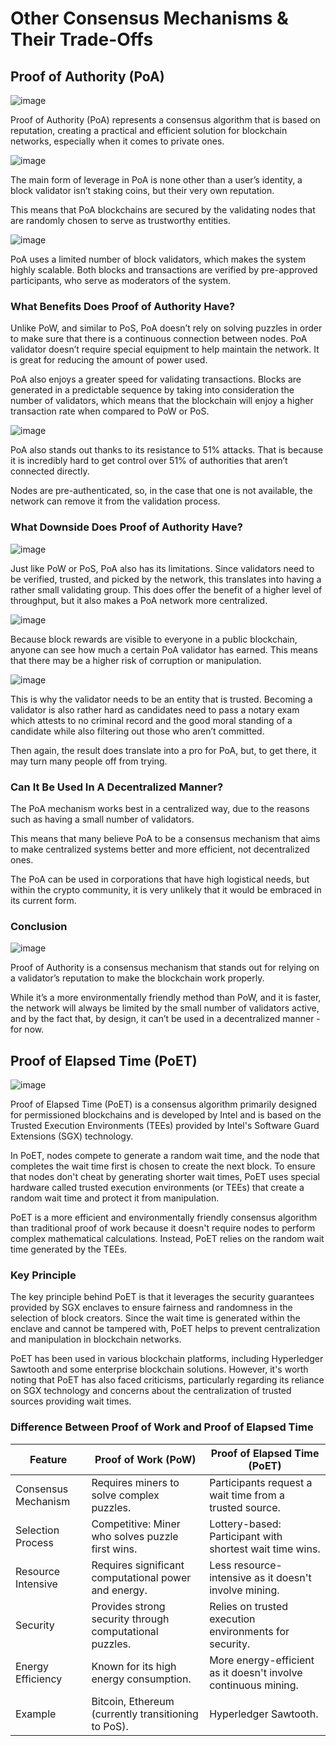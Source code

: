 # Other Consensus Mechanisms & Their Trade-Offs

## Proof of Authority (PoA)
![image](https://github.com/adeliafebriani/Tijarah-Blockchain-Notes/assets/162258265/937c509b-d30b-420b-9cf7-8f2407f78716)

Proof of Authority (PoA) represents a consensus  algorithm that is based on reputation, creating a practical and efficient solution for blockchain networks, especially when it comes to private ones.

![image](https://github.com/adeliafebriani/Tijarah-Blockchain-Notes/assets/162258265/c5910fd0-d666-4aab-8b13-1754bc947a66)

The main form of leverage in PoA is  none other than a user’s identity, a block validator isn’t staking  coins, but their very own reputation.

This means that PoA blockchains are secured by the validating nodes that are randomly chosen to serve as trustworthy entities.

![image](https://github.com/adeliafebriani/Tijarah-Blockchain-Notes/assets/162258265/4dbe85ad-20a1-49c2-ac61-9d34b57ef2bc)

PoA uses a limited number of block validators,  which makes the system highly scalable. Both blocks and transactions are verified by pre-approved participants, who serve as moderators of the system.

### What Benefits Does Proof of Authority Have?

Unlike PoW, and similar to PoS,  PoA doesn’t rely on solving puzzles in order to make sure that there is a continuous connection between nodes. PoA validator doesn’t require special equipment to help maintain the network. It is great for reducing  the amount of power used.

PoA also enjoys a greater speed for validating transactions. Blocks are generated in a predictable sequence by taking into consideration the number of validators, which means that the blockchain will enjoy a higher transaction rate when compared to PoW or PoS.

![image](https://github.com/adeliafebriani/Tijarah-Blockchain-Notes/assets/162258265/8faf8f9a-6367-471b-8af4-ac07e191e365)

PoA also stands out thanks to its resistance to 51% attacks. That is because it is incredibly hard to get control over 51% of authorities that aren’t connected directly.

Nodes are pre-authenticated, so, in the case that one is not available, the network can remove it from the validation process. 

### What Downside Does Proof of Authority Have?

![image](https://github.com/adeliafebriani/Tijarah-Blockchain-Notes/assets/162258265/c8f43291-6856-4fac-a313-3cbcaf1b4e33)

Just like PoW or PoS, PoA  also has its limitations. Since validators need to be verified, trusted, and picked by the network, this translates into having a rather small validating group. This does offer the benefit of a higher level of throughput, but it also makes a PoA network more centralized.

![image](https://github.com/adeliafebriani/Tijarah-Blockchain-Notes/assets/162258265/a09c793f-78c9-4799-9832-a74177dc4462)

Because block rewards are visible  to everyone in a public blockchain, anyone can see how much a certain PoA validator has earned. This means that there may be a higher risk of corruption or manipulation. 

![image](https://github.com/adeliafebriani/Tijarah-Blockchain-Notes/assets/162258265/b183d68c-4eaf-41d4-a73b-74d279af0c2d)

This is why the validator needs  to be an entity that is trusted. Becoming a validator is also rather hard as candidates need to pass a notary exam  which attests to no criminal record and the good moral standing of a candidate while also  filtering out those who aren’t committed.

Then again, the result does  translate into a pro for PoA, but, to get there, it may turn  many people off from trying.

### Can It Be Used In A Decentralized Manner?

The PoA mechanism works best in a centralized  way, due to the reasons such as having a small number of validators. 

This means that many believe PoA to be a consensus mechanism that aims to make centralized systems better  and more efficient, not decentralized ones.

The PoA can be used in corporations that have high  logistical needs, but within the crypto community, it is very unlikely that it would be embraced in its current form.

### Conclusion

![image](https://github.com/adeliafebriani/Tijarah-Blockchain-Notes/assets/162258265/8ba68b97-c976-4394-8ffa-26d9f9206bf9)

Proof of Authority is a consensus mechanism that stands out for relying on a validator’s  reputation to make the blockchain work properly.

While it’s a more environmentally friendly  method than PoW, and it is faster, the network will always be limited by  the small number of validators active, and by the fact that, by design, it can’t  be used in a decentralized manner - for now.

## Proof of Elapsed Time (PoET)

![image](https://github.com/adeliafebriani/Tijarah-Blockchain-Notes/assets/162258265/6feaad1d-5b00-4a19-8dfa-a3084149e4b9)

Proof of Elapsed Time (PoET) is a consensus algorithm primarily designed for permissioned blockchains and is developed by Intel and is based on the Trusted Execution Environments (TEEs) provided by Intel's Software Guard Extensions (SGX) technology.

In PoET, nodes compete to generate a random wait time, and the node that  completes the wait time first is chosen to create the next block. To ensure that nodes don't cheat by generating shorter wait times, PoET uses special hardware called trusted execution environments (or TEEs) that create a random wait time and protect it from manipulation.

PoET is a more efficient and environmentally friendly consensus algorithm than traditional proof of work because it doesn't require nodes to perform complex mathematical  calculations. Instead, PoET relies on the random wait time generated by the TEEs.

### Key Principle

The key principle behind PoET is that it leverages the security guarantees provided by SGX enclaves to ensure fairness and randomness in the selection of block creators. Since the wait time is generated within the enclave and cannot be tampered with, PoET helps to prevent centralization and manipulation in blockchain networks.

PoET has been used in various blockchain platforms, including Hyperledger Sawtooth and some enterprise blockchain solutions. However, it's worth noting that PoET has also faced criticisms, particularly regarding its reliance on SGX technology and concerns about the centralization of trusted sources providing wait times.

### Difference Between Proof of Work and Proof of Elapsed Time

Feature|Proof of Work (PoW)|Proof of Elapsed Time (PoET)
---|---|---
Consensus Mechanism|Requires miners to solve complex puzzles.|Participants request a wait time from a trusted source.
Selection Process|	Competitive: Miner who solves puzzle first wins.|	Lottery-based: Participant with shortest wait time wins.
Resource Intensive|	Requires significant computational power and energy.|	Less resource-intensive as it doesn't involve mining.
Security|	Provides strong security through computational puzzles.|	Relies on trusted execution environments for security.
Energy Efficiency|	Known for its high energy consumption.|	More energy-efficient as it doesn't involve continuous mining.
Example|	Bitcoin, Ethereum (currently transitioning to PoS).|	Hyperledger Sawtooth.
